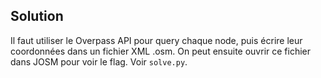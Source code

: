 ## Solution

Il faut utiliser le Overpass API pour query chaque node, puis écrire leur coordonnées dans un fichier XML .osm. On peut
ensuite ouvrir ce fichier dans JOSM pour voir le flag.
Voir `solve.py`.